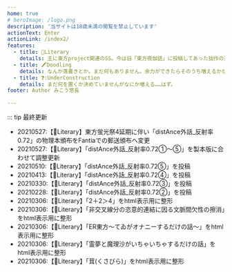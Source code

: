 ```yaml
---
home: true
# heroImage: /logo.png
description: '当サイトは18歳未満の閲覧を禁止しています'
actionText: Enter
actionLink: /index2/
features:
  - title: 📖Literary
    details: 主に東方project関連のSS。今は旧「東方夜伽話」に投稿してあった拙作の避難所になっています。
  - title: 🖍Doodling
    details: なんか落書きとか。まだ何もありません。余力ができたらそのうち増えるかな。
  - title: ❓:UnderConstruction
    details: まだ何を置くか決めていませんがなにか増える……はず。
footer: Author みこう悠長

---
```


::: tip 最終更新

- 20210527:【📖Literary】東方蛍光祭4延期に伴い「distAnce外話_反射率0.72」の物理本頒布をFantiaでの郵送頒布へ変更
- 20210527:【📖Literary】「distAnce外話_反射率0.72①～⑤」を製本版に合わせて調整更新
- 20210510:【📖Literary】「distAnce外話_反射率0.72⑤」を投稿
- 20210413:【📖Literary】「distAnce外話_反射率0.72④」を投稿
- 20210330:【📖Literary】「distAnce外話_反射率0.72③」を投稿
- 20210228:【📖Literary】「distAnce外話_反射率0.72②」を投稿
- 20210306:【📖Literary】「2＋2＞4」をhtml表示用に整形
- 20210306:【📖Literary】「非交叉線分の恣意的連結に因る文脈間欠性の擦消」をhtml表示用に整形
- 20210306:【📖Literary】「ER東方～てゐがオナニーするだけの話～」をhtml表示用に整形
- 20210306:【📖Literary】「霊夢と魔理沙がいちゃいちゃするだけの話」をhtml表示用に整形
- 20210306:【📖Literary】「茸(くさびら)」をhtml表示用に整形
